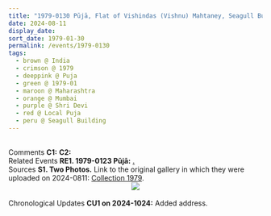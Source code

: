 ```yaml
---
title: "1979-0130 Pūjā, Flat of Vishindas (Vishnu) Mahtaney, Seagull Building, 2nd Floor, Flat No. 21, Charmichael Road, Mumbai, Maharashtra, India (date not sure)"
date: 2024-08-11
display_date: 
sort_date: 1979-01-30
permalink: /events/1979-0130
tags:
  - brown @ India
  - crimson @ 1979
  - deeppink @ Puja
  - green @ 1979-01
  - maroon @ Maharashtra
  - orange @ Mumbai
  - purple @ Shri Devi
  - red @ Local Puja
  - peru @ Seagull Building
---
```


<br>

<wave-list>
  <list-title color="DarkSeaGreen" width="55">Comments</list-title>
  <list-item color="BlanchedAlmond" width="280"><b>C1:</b> <i></i></list-item>
  <list-item color="Lavender" width="280"><b>C2:</b> <i></i></list-item>
</wave-list>

<br>

<wave-list>
  <list-title color="DarkSeaGreen" width="75"> Related Events</list-title>
  <list-item color="BlanchedAlmond"  width="280"><b>RE1. 1979-0123 Pūjā:</b> <a href="https://seven-teams.github.io/events/1979-0123">.</a></list-item>
</wave-list>

<br>

<wave-list>
  <list-title color="DarkSeaGreen" width="40">Sources</list-title>
  <list-item color="BlanchedAlmond"  width="280"><b>S1. Two Photos.</b> Link to the original gallery in which they were uploaded on 2024-0811: <a href="https://eternalmoments.smugmug.com/Collections/Patricia-Proenza-Collection/1979/">Collection 1979</a>.</list-item>
</wave-list>

<div style="text-align: center"><img src="https://pub-bcc3cbe9b1e94ba1ac28915f7a3900fa.r2.dev/1979-0130_Puja_Flat_of_Vishindas_(Vishnu)_Mahtaney_Seagull_Building_2nd_Floor_Flat_No._21_Charmichael_Road_Mumbai_Maharashtra_India_(date_not_sure)_01_(Photo_credit_Patricia_Proenza).jpg" /></div>

<br>

<wave-list>
  <list-title color="DarkSeaGreen" width="110">Chronological Updates</list-title>
  <list-item color="BlanchedAlmond" width="280"><b>CU1 on 2024-1024:</b> Added address.</list-item>  
</wave-list>
